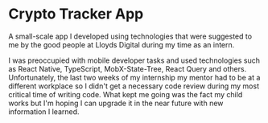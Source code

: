 # Crypto Tracker App

A small-scale app I developed using technologies that were suggested to me by the good people at Lloyds Digital during my time as an intern.

I was preoccupied with mobile developer tasks and used technologies such as React Native, TypeScript, MobX-State-Tree, React Query and others. Unfortunately, the last two weeks of my internship my mentor had to be at a different workplace so I didn't get a necessary code review during my most critical time of writing code. What kept me going was the fact my child works but I'm hoping I can upgrade it in the near future with new information I learned.

